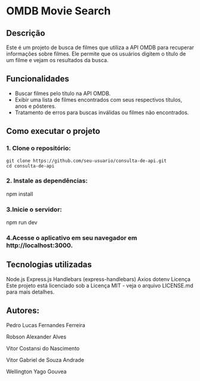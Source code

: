 # OMDB Movie Search

## Descrição

Este é um projeto de busca de filmes que utiliza a API OMDB para recuperar informações sobre filmes. Ele permite que os usuários digitem o título de um filme e vejam os resultados da busca.

## Funcionalidades

- Buscar filmes pelo título na API OMDB.
- Exibir uma lista de filmes encontrados com seus respectivos títulos, anos e pôsteres.
- Tratamento de erros para buscas inválidas ou filmes não encontrados.

## Como executar o projeto

### 1. Clone o repositório:

```
git clone https://github.com/seu-usuario/consulta-de-api.git
cd consulta-de-api
```
### 2. Instale as dependências:
npm install

### 3.Inicie o servidor:
npm run dev

### 4.Acesse o aplicativo em seu navegador em http://localhost:3000.

## Tecnologias utilizadas
Node.js
Express.js
Handlebars (express-handlebars)
Axios
dotenv
Licença
Este projeto está licenciado sob a Licença MIT - veja o arquivo LICENSE.md para mais detalhes.

## Autores:
Pedro Lucas Fernandes Ferreira

Robson Alexander Alves

Vitor Costansi do Nascimento

Vitor Gabriel de Souza Andrade

Wellington Yago Gouvea



